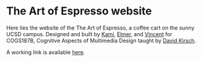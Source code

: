 # The Art of Espresso website
Here lies the website of the The Art of Espresso, a coffee cart on the sunny UCSD campus.  Designed and built by [Kami](https://github.com/klw004), [Elmer](https://github.com/barreraelmer), and [Vincent](https://github.com/liawesomesaucer) for COGS187B, Cognitive Aspects of Multimedia Design taught by [David Kirsch](http://adrenaline.ucsd.edu/Kirsh/index.html).

A working link is available [here](https://barreraelmer.github.io/aoewebsite).
